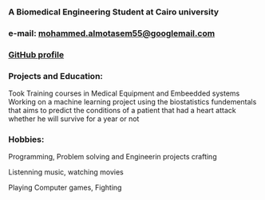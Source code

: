 

###  A Biomedical Engineering Student at Cairo university


### e-mail: mohammed.almotasem55@googlemail.com
### [GitHub profile](https://github.com/Almotasem100)


### Projects and Education:
Took Training courses in Medical Equipment and Embeedded systems
Working on a machine learning project using the biostatistics fundementals that aims to predict the conditions of a patient that had a heart attack whether he will survive for a year or not


### Hobbies:

Programming, Problem solving and Engineerin projects crafting

Listenning music, watching movies 

Playing Computer games, Fighting 


